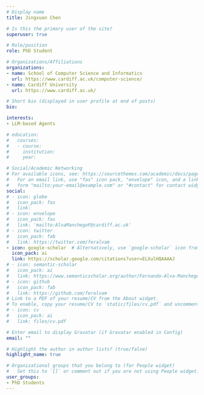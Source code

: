 ```yaml
---
# Display name
title: Jingxuan Chen

# Is this the primary user of the site?
superuser: true

# Role/position
role: PhD Student

# Organizations/Affiliations
organizations:
- name: School of Computer Science and Informatics
  url: https://www.cardiff.ac.uk/computer-science/
- name: Cardiff University
  url: https://www.cardiff.ac.uk/

# Short bio (displayed in user profile at end of posts)
bio: 

interests:
- LLM-based Agents

# education:
#   courses:
#   - course: 
#     institution: 
#     year: 

# Social/Academic Networking
# For available icons, see: https://sourcethemes.com/academic/docs/page-builder/#icons
#   For an email link, use "fas" icon pack, "envelope" icon, and a link in the
#   form "mailto:your-email@example.com" or "#contact" for contact widget.
social:
# - icon: globe
#   icon_pack: fas
#   link: 
# - icon: envelope
#   icon_pack: fas
#   link: 'mailto:AlvaManchegoF@cardiff.ac.uk'
# - icon: twitter
#   icon_pack: fab
#   link: https://twitter.com/feralvam
- icon: google-scholar  # Alternatively, use `google-scholar` icon from `ai` icon pack
  icon_pack: ai
  link: https://scholar.google.com/citations?user=ELXulHQAAAAJ
# - icon: semantic-scholar
#   icon_pack: ai
#   link: https://www.semanticscholar.org/author/Fernando-Alva-Manchego/69930782
# - icon: github
#   icon_pack: fab
#   link: https://github.com/feralvam
# Link to a PDF of your resume/CV from the About widget.
# To enable, copy your resume/CV to `static/files/cv.pdf` and uncomment the lines below.
# - icon: cv
#   icon_pack: ai
#   link: files/cv.pdf

# Enter email to display Gravatar (if Gravatar enabled in Config)
email: ""

# Highlight the author in author lists? (true/false)
highlight_name: true

# Organizational groups that you belong to (for People widget)
#   Set this to `[]` or comment out if you are not using People widget.
user_groups:
- PhD Students
---
```



